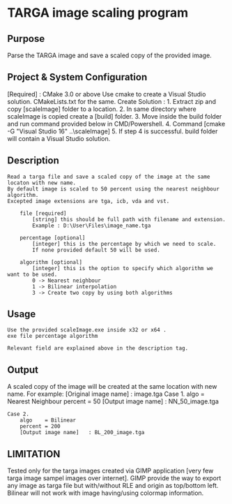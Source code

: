 TARGA image scaling program
==========================

Purpose
-------
Parse the TARGA image and save a scaled copy of the provided image.


Project & System Configuration
------------------------------
[Required] : CMake 3.0 or above
Use cmake to create a Visual Studio solution. CMakeLists.txt for the same.
	Create Solution :
		1. Extract zip and copy [scaleImage] folder to a location.
		2. In same directory where scaleImage is copied create a [build] folder.
		3. Move inside the build folder and run command provided below in CMD/Powershell.
		4. Command [cmake -G "Visual Studio 16" ..\scaleImage\]
		5. If step 4 is successful. build folder will contain a Visual Studio solution.


Description
-----------
	Read a targa file and save a scaled copy of the image at the same locaton with new name.
	By default image is scaled to 50 percent using the nearest neighbour algorithm.
	Excepted image extensions are tga, icb, vda and vst.

		file [required]
			[string] this should be full path with filename and extension.
			Example : D:\User\Files\image_name.tga

		percentage [optional]
			[integer] this is the percentage by which we need to scale.
			If none provided default 50 will be used.

		algorithm [optional]
			[integer] this is the option to specify which algorithm we want to be used.
			0 -> Nearest neighbour
			1 -> Bilinear interpolation
			3 -> Create two copy by using both algorithms


Usage
-----
	Use the provided scaleImage.exe inside x32 or x64 .
	exe file percentage algorithm

	Relevant field are explained above in the description tag.

Output
------
A scaled copy of the image will be created at the same location with new name.
For example:
	[Original image name] : image.tga
	Case 1.
		algo    = Nearest Neighbour
		percent = 50
		[Output image name]   : NN_50_image.tga
	
	Case 2.
		algo    = Bilinear
		percent = 200
		[Output image name]   : BL_200_image.tga


LIMITATION
----------
Tested only for the targa images created via GIMP application [very few targa image sampel images over internet].
GIMP provide the way to export any image as targa file but with/without RLE and origin as top/bottom left.
Bilinear will not work with image having/using colormap information.
